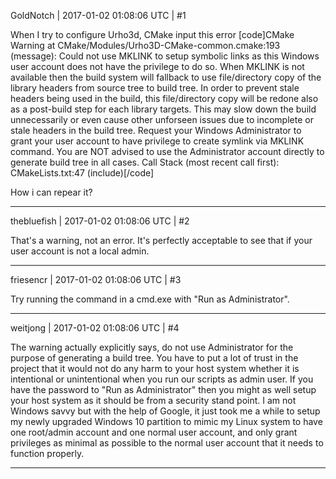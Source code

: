 GoldNotch | 2017-01-02 01:08:06 UTC | #1

When I try to configure Urho3d, CMake input this error
[code]CMake Warning at CMake/Modules/Urho3D-CMake-common.cmake:193 (message):
  Could not use MKLINK to setup symbolic links as this Windows user account
  does not have the privilege to do so.  When MKLINK is not available then
  the build system will fallback to use file/directory copy of the library
  headers from source tree to build tree.  In order to prevent stale headers
  being used in the build, this file/directory copy will be redone also as a
  post-build step for each library targets.  This may slow down the build
  unnecessarily or even cause other unforseen issues due to incomplete or
  stale headers in the build tree.  Request your Windows Administrator to
  grant your user account to have privilege to create symlink via MKLINK
  command.  You are NOT advised to use the Administrator account directly to
  generate build tree in all cases.
Call Stack (most recent call first):
  CMakeLists.txt:47 (include)[/code]

How i can repear it?

-------------------------

thebluefish | 2017-01-02 01:08:06 UTC | #2

That's a warning, not an error. It's perfectly acceptable to see that if your user account is not a local admin.

-------------------------

friesencr | 2017-01-02 01:08:06 UTC | #3

Try running the command in a cmd.exe with "Run as Administrator".

-------------------------

weitjong | 2017-01-02 01:08:06 UTC | #4

The warning actually explicitly says, do not use Administrator for the purpose of generating a build tree. You have to put a lot of trust in the project that it would not do any harm to your host system whether it is intentional or unintentional when you run our scripts as admin user. If you have the password to "Run as Administrator" then you might as well setup your host system as it should be from a security stand point. I am not Windows savvy but with the help of Google, it just took me a while to setup my newly upgraded Windows 10 partition to mimic my Linux system to have one root/admin account and one normal user account, and only grant privileges as minimal as possible to the normal user account that it needs to function properly.

-------------------------

